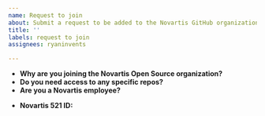 ```yaml
---
name: Request to join
about: Submit a request to be added to the Novartis GitHub organization.
title: ''
labels: request to join
assignees: ryaninvents

---
```


<!--
This template collects information for Novartis associates and external collaborators who want to contribute to Novartis Open Source projects.

Please supply the following information to help get you started.
-->

- **Why are you joining the Novartis Open Source organization?**
- **Do you need access to any specific repos?**
  <!-- PLEASE NOTE that you must reach out separately to repo administrators for any repo you need access to. -->
- **Are you a Novartis employee?**
<!-- Fill out the following if applicable -->
- **Novartis 521 ID:**
